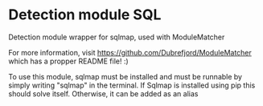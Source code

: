 # Detection module SQL
Detection module wrapper for sqlmap, used with ModuleMatcher

For more information, visit https://github.com/Dubrefjord/ModuleMatcher which has a propper README file! :)

To use this module, sqlmap must be installed and must be runnable by simply writing "sqlmap" in the terminal. If Sqlmap is installed using pip this should solve itself. Otherwise, it can be added as an alias
